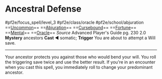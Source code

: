 # Ancestral Defense
#pf2e/focus_spell/level_3 #pf2e/class/oracle #pf2e/school/abjuration 
==[Uncommon](../../../../../TTRPGShare-Pathfinder-2E-Vault/rules/traits/uncommon.md)== ==[Abjuration](../../../../../TTRPGShare-Pathfinder-2E-Vault/rules/traits/abjuration.md)== ==[Cursebound](../../../Traits/Cursebound.md)== ==[Fortune](../../../../../TTRPGShare-Pathfinder-2E-Vault/rules/traits/fortune.md)== ==[Mental](../../../../../TTRPGShare-Pathfinder-2E-Vault/rules/traits/mental.md)== ==[Oracle](../../../Traits/Oracle.md)==
*Source* Advanced Player's Guide pg. 230 2.0
**Mystery** ancestors
**Cast** ◄ somatic; **Trigger** You are about to attempt a Will save.

---
Your ancestor protects you against those who would bend your will. You roll the triggering save twice and use the better result. If you're in an encounter when you cast this spell, you immediately roll to change your predominant ancestor.